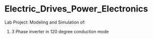 # Electric_Drives_Power_Electronics
Lab Project: Modeling and Simulation of:
1) 3 Phase inverter in 120 degree conduction mode

